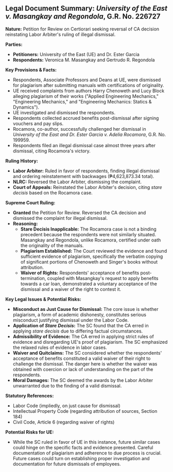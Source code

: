 ## Legal Document Summary: *University of the East v. Masangkay and Regondola*, G.R. No. 226727

**Nature:** Petition for Review on Certiorari seeking reversal of CA decision reinstating Labor Arbiter's ruling of illegal dismissal.

**Parties:**
*   **Petitioners:** University of the East (UE) and Dr. Ester Garcia
*   **Respondents:** Veronica M. Masangkay and Gertrudo R. Regondola

**Key Provisions & Facts:**
*   Respondents, Associate Professors and Deans at UE, were dismissed for plagiarism after submitting manuals with certifications of originality.
*   UE received complaints from authors Harry Chenoweth and Lucy Block alleging plagiarism of their works ("Applied Engineering Mechanics," "Engineering Mechanics," and "Engineering Mechanics: Statics & Dynamics").
*   UE investigated and dismissed the respondents.
*   Respondents collected accrued benefits post-dismissal after signing vouchers and pay slips.
*   Rocamora, co-author, successfully challenged her dismissal in *University of the East and Dr. Ester Garcia v. Adelia Rocamora*, G.R. No. 199959.
*   Respondents filed an illegal dismissal case almost three years after dismissal, citing Rocamora's victory.

**Ruling History:**
*   **Labor Arbiter:** Ruled in favor of respondents, finding illegal dismissal and ordering reinstatement with backwages (₱4,623,873.34 total).
*   **NLRC:** Reversed the Labor Arbiter, dismissing the complaint.
*   **Court of Appeals:** Reinstated the Labor Arbiter's decision, citing *stare decisis* based on the Rocamora case.

**Supreme Court Ruling:**
*   **Granted** the Petition for Review. Reversed the CA decision and dismissed the complaint for illegal dismissal.
*   **Reasoning:**
    *   **Stare Decisis Inapplicable:** The Rocamora case is not a binding precedent because the respondents were not similarly situated. Masangkay and Regondola, unlike Rocamora, certified under oath the originality of the manuals.
    *   **Plagiarism Established:** The Court reviewed the evidence and found sufficient evidence of plagiarism, specifically the verbatim copying of significant portions of Chenoweth and Singer's books without attribution.
    *   **Waiver of Rights:** Respondents' acceptance of benefits post-termination, coupled with Masangkay's request to apply benefits towards a car loan, demonstrated a voluntary acceptance of the dismissal and a waiver of the right to contest it.

**Key Legal Issues & Potential Risks:**
*   **Misconduct as Just Cause for Dismissal:** The core issue is whether plagiarism, a form of academic dishonesty, constitutes serious misconduct justifying dismissal under the Labor Code.
*   **Application of *Stare Decisis*:** The SC found that the CA erred in applying *stare decisis* due to differing factual circumstances.
*   **Admissibility of Evidence:** The CA erred in applying strict rules of evidence and disregarding UE's proof of plagiarism. The SC emphasized the relaxed rules of evidence in labor cases.
*   **Waiver and Quitclaims:** The SC considered whether the respondents' acceptance of benefits constituted a valid waiver of their right to challenge the dismissal. The danger here is whether the waiver was obtained with coercion or lack of understanding on the part of the respondents.
*   **Moral Damages:** The SC deemed the awards by the Labor Arbiter unwarranted due to the finding of a valid dismissal.

**Statutory References:**
*   Labor Code (impliedly, on just cause for dismissal)
*   Intellectual Property Code (regarding attribution of sources, Section 184)
*   Civil Code, Article 6 (regarding waiver of rights)

**Potential Risks for UE:**
*   While the SC ruled in favor of UE in this instance, future similar cases could hinge on the specific facts and evidence presented. Careful documentation of plagiarism and adherence to due process is crucial. Future cases could turn on establishing proper investigation and documentation for future dismissals of employees.
